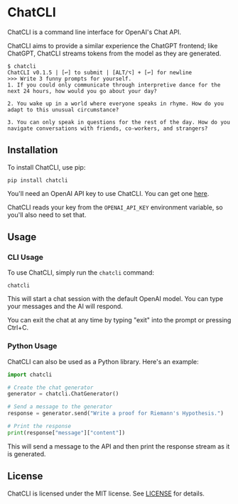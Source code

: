 # ChatCLI

ChatCLI is a command line interface for OpenAI's Chat API.

 ChatCLI aims to provide a similar experience the ChatGPT frontend; like ChatGPT, ChatCLI streams tokens from the model as they are generated.

```console
$ chatcli
ChatCLI v0.1.5 | [↩] to submit | [ALT/⌥] + [↩] for newline
>>> Write 3 funny prompts for yourself.
1. If you could only communicate through interpretive dance for the next 24 hours, how would you go about your day?

2. You wake up in a world where everyone speaks in rhyme. How do you adapt to this unusual circumstance?

3. You can only speak in questions for the rest of the day. How do you navigate conversations with friends, co-workers, and strangers?
```

## Installation

To install ChatCLI, use pip:

```
pip install chatcli
```

You'll need an OpenAI API key to use ChatCLI. You can get one [here](https://beta.openai.com/).

ChatCLI reads your key from the `OPENAI_API_KEY` environment variable, so you'll also need to set that.

## Usage

### CLI Usage

To use ChatCLI, simply run the `chatcli` command:

```
chatcli
```

This will start a chat session with the default OpenAI model. You can type your messages and the AI will respond.

You can exit the chat at any time by typing "exit" into the prompt or pressing Ctrl+C.

### Python Usage

ChatCLI can also be used as a Python library. Here's an example:

```python
import chatcli

# Create the chat generator
generator = chatcli.ChatGenerator()

# Send a message to the generator
response = generator.send("Write a proof for Riemann's Hypothesis.")

# Print the response
print(response["message"]["content"])
```

This will send a message to the API and then print the response stream as it is generated.

## License

ChatCLI is licensed under the MIT license. See [LICENSE](LICENSE) for details.
